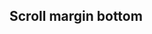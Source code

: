 ## Scroll margin bottom

<!-- <values.scrollMarginBottom> -->
<!-- </values.scrollMarginBottom> -->

<!-- <variants.scrollMarginBottom> -->
<!-- </variants.scrollMarginBottom> -->

